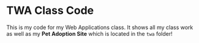 # TWA Class Code
This is my code for my Web Applications class. It shows all my class work as well as my **Pet Adoption Site** which is located in the ```twa``` folder!
